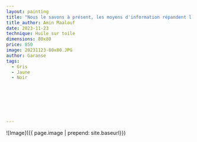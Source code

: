 ```yaml
---
layout: painting
title: "Nous le savons à présent, les moyens d'information répandent l'inconscience aussi sûrement que la lumière répand l'ombre ; plus le projecteur est puissant, plus l'ombre est épaisse." 
title_author: Amin Maalouf    
date: 2023-11-23 
technique: Huile sur toile
dimensions: 80x80
price: 850
image: 20231123-80x80.JPG
author: Garanse
tags:
  - Gris
  - Jaune
  - Noir
  
  
  
 
  
  
  
---
```

![Image]({{ page.image | prepend: site.baseurl}})

